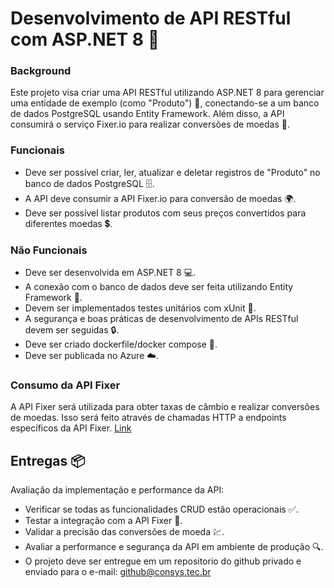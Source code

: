 # Desenvolvimento de API RESTful com ASP.NET 8 🚀

### Background

Este projeto visa criar uma API RESTful utilizando ASP.NET 8 para gerenciar uma entidade de exemplo (como "Produto") 🛒, conectando-se a um banco de dados PostgreSQL usando Entity Framework. Além disso, a API consumirá o serviço Fixer.io para realizar conversões de moedas 💱.

### Funcionais
- Deve ser possível criar, ler, atualizar e deletar registros de "Produto" no banco de dados PostgreSQL 🗄️.
- A API deve consumir a API Fixer.io para conversão de moedas 🌍.
- Deve ser possível listar produtos com seus preços convertidos para diferentes moedas 💲.

### Não Funcionais
- Deve ser desenvolvida em ASP.NET 8 💻.
- A conexão com o banco de dados deve ser feita utilizando Entity Framework 🔗.
- Devem ser implementados testes unitários com xUnit 🧪.
- A segurança e boas práticas de desenvolvimento de APIs RESTful devem ser seguidas 🔒.
- Deve ser criado dockerfile/docker compose 🐳.
- Deve ser publicada no Azure ☁️.

### Consumo da API Fixer

A API Fixer será utilizada para obter taxas de câmbio e realizar conversões de moedas. Isso será feito através de chamadas HTTP a endpoints específicos da API Fixer. [Link](https://fixer.io/)

## Entregas 📦

Avaliação da implementação e performance da API:
- Verificar se todas as funcionalidades CRUD estão operacionais ✅.
- Testar a integração com a API Fixer 🔄.
- Validar a precisão das conversões de moeda 💹.
- Avaliar a performance e segurança da API em ambiente de produção 🔍.
- O projeto deve ser entregue em um repositorio do github privado e enviado para o e-mail: github@consys.tec.br